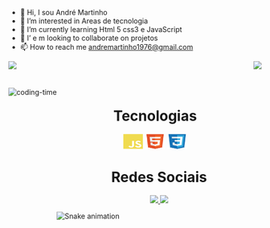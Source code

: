 - 👋 Hi, I sou André Martinho
- 👀 I’m interested in  Areas de tecnologia
- 🌱 I’m currently learning  Html 5 css3 e JavaScript
- 💞️ I’ e m looking to collaborate on  projetos
- 📫 How to reach me  andremartinho1976@gmail.com

<div>
  
  <img  height="180em" src="https://github-readme-stats.vercel.app/api?username=AMRMartinho&show_icons=true&theme=great-gatsby&include_all_commits=true&count_private=true"/>
  <img align="right" height="180em" src="https://github-readme-stats.vercel.app/api/top-langs/?username=AMRMartinho&layout=compact&langs_count=16&theme=great-gatsby"/>
</div>
<br>

<div  align="center"> 
  <div style="display: inline_block"><br>
    <img align="left" height="250" alt="coding-time" src="code.gif">
    <h1 align="center">Tecnologias</h1>
    <img align="center" height="30" width="40" alt="js-icon"  src="https://raw.githubusercontent.com/devicons/devicon/master/icons/javascript/javascript-plain.svg">
    <img align="center" height="30" width="40" alt="html-icon" src="https://raw.githubusercontent.com/devicons/devicon/master/icons/html5/html5-original.svg">
    <img align="center" height="30" width="40" alt="css-icon" src="https://raw.githubusercontent.com/devicons/devicon/master/icons/css3/css3-original.svg">
    </div>
    
  
  <h1 align="center">Redes Sociais</h1>
    <a href = "mailto: andremartinho1976@gmail.com">
      <img  src="https://img.shields.io/badge/Gmail-D14836?style=for-the-badge&logo=gmail&logoColor=white">
    </a>
    <a href = "https://www.linkedin.com/in/andre-ramos-18551070/">
      <img  src="https://img.shields.io/badge/LinkedIn-0077B5?style=for-the-badge&logo=linkedin&logoColor=white">
    </a>
    
</div>
  
![Snake animation](https://github.com/LuigiGF/LuigiGF/blob/output/github-contribution-grid-snake.svg)

<!---
AMRMartinho/AMRMartinho is a ✨ special ✨ repository because its `README.md` (this file) appears on your GitHub profile.
You can click the Preview link to take a look at your changes.
--->
